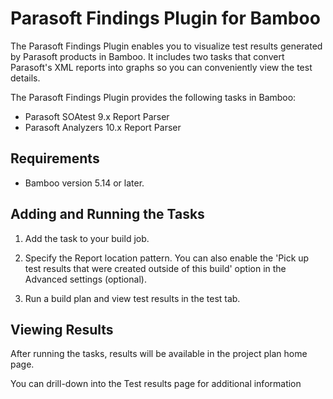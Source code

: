 # Parasoft Findings Plugin for Bamboo

The Parasoft Findings Plugin enables you to visualize test results generated by Parasoft products in Bamboo. It includes two tasks that convert Parasoft's XML reports into graphs so you can conveniently view the test details.

The Parasoft Findings Plugin provides the following tasks in Bamboo:
* Parasoft SOAtest 9.x Report Parser
* Parasoft Analyzers 10.x Report Parser


## Requirements

* Bamboo version 5.14 or later.


## Adding and Running the Tasks
 
1. Add the task to your build job.

2. Specify the Report location pattern. You can also enable the 'Pick up test results that were created outside of this build' option in the Advanced settings (optional).

3. Run a build plan and view test results in the test tab.


## Viewing Results

After running the tasks, results will be available in the project plan home page.

You can drill-down into the Test results page for additional information